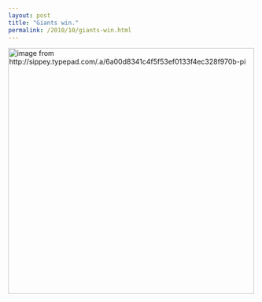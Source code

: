```yaml
---
layout: post
title: "Giants win."
permalink: /2010/10/giants-win.html
---
```


<p class="asset asset-image">
	
<a style="display: inline;" href="http://sippey.typepad.com/.a/6a00d8341c4f5f53ef0133f4ec328f970b-pi"><img class="asset  asset-image at-xid-6a00d8341c4f5f53ef0134880bf5c9970c" width="500" alt="image from http://sippey.typepad.com/.a/6a00d8341c4f5f53ef0133f4ec328f970b-pi" title="image from http://sippey.typepad.com/.a/6a00d8341c4f5f53ef0133f4ec328f970b-pi" src="https://sippey.typepad.com/.a/6a00d8341c4f5f53ef0134880bf5c9970c-580wi" /></a> <br />
</p>


